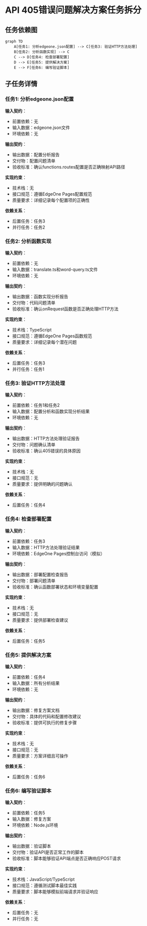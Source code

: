 # API 405错误问题解决方案任务拆分

## 任务依赖图

```mermaid
graph TD
    A[任务1: 分析edgeone.json配置] --> C[任务3: 验证HTTP方法处理]
    B[任务2: 分析函数实现] --> C
    C --> D[任务4: 检查部署配置]
    D --> E[任务5: 提供解决方案]
    E --> F[任务6: 编写验证脚本]
```

## 子任务详情

### 任务1: 分析edgeone.json配置

**输入契约**：
- 前置依赖：无
- 输入数据：edgeone.json文件
- 环境依赖：无

**输出契约**：
- 输出数据：配置分析报告
- 交付物：配置问题清单
- 验收标准：确认functions.routes配置是否正确映射API路径

**实现约束**：
- 技术栈：无
- 接口规范：遵循EdgeOne Pages配置规范
- 质量要求：详细记录每个配置项的正确性

**依赖关系**：
- 后置任务：任务3
- 并行任务：任务2

### 任务2: 分析函数实现

**输入契约**：
- 前置依赖：无
- 输入数据：translate.ts和word-query.ts文件
- 环境依赖：无

**输出契约**：
- 输出数据：函数实现分析报告
- 交付物：代码问题清单
- 验收标准：确认onRequest函数是否正确处理HTTP方法

**实现约束**：
- 技术栈：TypeScript
- 接口规范：遵循EdgeOne Pages函数规范
- 质量要求：详细记录每个潜在问题

**依赖关系**：
- 后置任务：任务3
- 并行任务：任务1

### 任务3: 验证HTTP方法处理

**输入契约**：
- 前置依赖：任务1和任务2
- 输入数据：配置分析和函数实现分析结果
- 环境依赖：无

**输出契约**：
- 输出数据：HTTP方法处理验证报告
- 交付物：问题确认清单
- 验收标准：确认405错误的具体原因

**实现约束**：
- 技术栈：无
- 接口规范：无
- 质量要求：提供明确的问题确认

**依赖关系**：
- 后置任务：任务4

### 任务4: 检查部署配置

**输入契约**：
- 前置依赖：任务3
- 输入数据：HTTP方法处理验证结果
- 环境依赖：EdgeOne Pages控制台访问（模拟）

**输出契约**：
- 输出数据：部署配置检查报告
- 交付物：部署问题清单
- 验收标准：确认函数部署状态和环境变量配置

**实现约束**：
- 技术栈：无
- 接口规范：无
- 质量要求：提供部署检查建议

**依赖关系**：
- 后置任务：任务5

### 任务5: 提供解决方案

**输入契约**：
- 前置依赖：任务4
- 输入数据：所有分析结果
- 环境依赖：无

**输出契约**：
- 输出数据：修复方案文档
- 交付物：具体的代码和配置修改建议
- 验收标准：提供可执行的修复步骤

**实现约束**：
- 技术栈：无
- 接口规范：无
- 质量要求：方案详细且可操作

**依赖关系**：
- 后置任务：任务6

### 任务6: 编写验证脚本

**输入契约**：
- 前置依赖：任务5
- 输入数据：修复方案
- 环境依赖：Node.js环境

**输出契约**：
- 输出数据：验证脚本
- 交付物：验证API是否正常工作的脚本
- 验收标准：脚本能够验证API端点是否正确响应POST请求

**实现约束**：
- 技术栈：JavaScript/TypeScript
- 接口规范：遵循测试脚本最佳实践
- 质量要求：脚本能够模拟前端请求并验证响应

**依赖关系**：
- 后置任务：无
- 并行任务：无